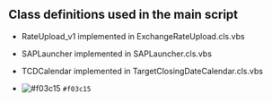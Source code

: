 ## Class definitions used in the main script

* RateUpload_v1 implemented in ExchangeRateUpload.cls.vbs

* SAPLauncher implemented in SAPLauncher.cls.vbs

* TCDCalendar implemented in TargetClosingDateCalendar.cls.vbs

- ![#f03c15](https://placehold.co/15x15/f03c15/f03c15.png) `#f03c15`
